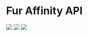# Fur Affinity API

[![](https://img.shields.io/gitlab/v/tag/MatteoCampinoti94/furaffinity-api?label=version&sort=date)](https://gitlab.com/MatteoCampinoti94/furaffinity-api)
[![](https://gitlab.com/MatteoCampinoti94/furaffinity-api/badges/main/pipeline.svg)](https://gitlab.com/MatteoCampinoti94/furaffinity-api)
[![](https://img.shields.io/badge/robots-json-lightblue?logo=probot)](/robots.json)
